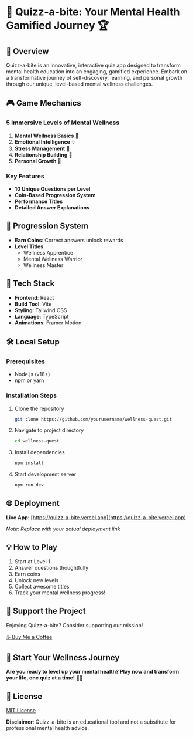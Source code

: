 # 🧠 Quizz-a-bite: Your Mental Health Gamified Journey 🏆

## 🌟 Overview

Quizz-a-bite is an innovative, interactive quiz app designed to transform mental health education into an engaging, gamified experience. Embark on a transformative journey of self-discovery, learning, and personal growth through our unique, level-based mental wellness challenges.

## 🎮 Game Mechanics

### 5 Immersive Levels of Mental Wellness

1. **Mental Wellness Basics** 🌱
2. **Emotional Intelligence** 💡
3. **Stress Management** 🧘
4. **Relationship Building** 🤝
5. **Personal Growth** 🚀

### Key Features

- **10 Unique Questions per Level**
- **Coin-Based Progression System**
- **Performance Titles**
- **Detailed Answer Explanations**

## 🏅 Progression System

- **Earn Coins**: Correct answers unlock rewards
- **Level Titles**: 
  - Wellness Apprentice
  - Mental Wellness Warrior
  - Wellness Master

## 🚀 Tech Stack

- **Frontend**: React
- **Build Tool**: Vite
- **Styling**: Tailwind CSS
- **Language**: TypeScript
- **Animations**: Framer Motion

## 🛠 Local Setup

### Prerequisites

- Node.js (v18+)
- npm or yarn

### Installation Steps

1. Clone the repository
   ```bash
   git clone https://github.com/yourusername/wellness-quest.git
   ```

2. Navigate to project directory
   ```bash
   cd wellness-quest
   ```

3. Install dependencies
   ```bash
   npm install
   ```

4. Start development server
   ```bash
   npm run dev
   ```

## 🌐 Deployment

**Live App**: [https://quizz-a-bite.vercel.app](https://quizz-a-bite.vercel.app)

*Note: Replace with your actual deployment link*

## 💡 How to Play

1. Start at Level 1
2. Answer questions thoughtfully
3. Earn coins
4. Unlock new levels
5. Collect awesome titles
6. Track your mental wellness progress!

## 🤝 Support the Project

Enjoying Quizz-a-bite? Consider supporting our mission!

[☕ Buy Me a Coffee](https://www.buymeacoffee.com/abhi-jithb)

## 🌈 Start Your Wellness Journey

**Are you ready to level up your mental health? Play now and transform your life, one quiz at a time!** 💪🌟

## 📄 License

[MIT License](LICENSE)

**Disclaimer**: Quizz-a-bite is an educational tool and not a substitute for professional mental health advice.